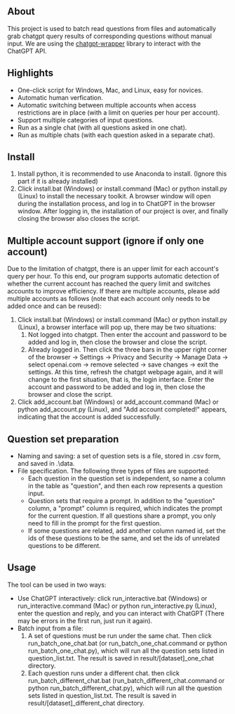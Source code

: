 ## About
This project is used to batch read questions from files and automatically grab chatgpt query results of corresponding questions without manual input. We are using the [chatgpt-wrapper](https://github.com/mmabrouk/chatgpt-wrapper) library to interact with the ChatGPT API.

## Highlights
* One-click script for Windows, Mac, and Linux, easy for novices.
* Automatic human verfication.
* Automatic switching between multiple accounts when access restrictions are in place (with a limit on queries per hour per account).
* Support multiple categories of input questions.
* Run as a single chat (with all questions asked in one chat).
* Run as multiple chats (with each question asked in a separate chat).

## Install
1. Install python, it is recommended to use Anaconda to install. (Ignore this part if it is already installed)
2. Click install.bat (Windows) or install.command (Mac) or python install.py (Linux) to install the necessary toolkit. A browser window will open during the installation process, and log in to ChatGPT in the browser window. After logging in, the installation of our project is over, and finally closing the browser also closes the script.

## Multiple account support (ignore if only one account)
Due to the limitation of chatgpt, there is an upper limit for each account's query per hour. To this end, our program supports automatic detection of whether the current account has reached the query limit and switches accounts to improve efficiency. If there are multiple accounts, please add multiple accounts as follows (note that each account only needs to be added once and can be reused):
1. Click install.bat (Windows) or install.command (Mac) or python install.py (Linux), a browser interface will pop up, there may be two situations:
   1. Not logged into chatgpt. Then enter the account and password to be added and log in, then close the browser and close the script.
   2. Already logged in. Then click the three bars in the upper right corner of the browser → Settings → Privacy and Security → Manage Data → select openai.com → remove selected → save changes → exit the settings. At this time, refresh the chatgpt webpage again, and it will change to the first situation, that is, the login interface. Enter the account and password to be added and log in, then close the browser and close the script.
2. Click add_account.bat (Windows) or add_account.command (Mac) or python add_account.py (Linux), and "Add account completed!" appears, indicating that the account is added successfully.

## Question set preparation
* Naming and saving: a set of question sets is a file, stored in .csv form, and saved in .\data.
* File specification. The following three types of files are supported:
  * Each question in the question set is independent, so name a column in the table as "question", and then each row represents a question input.
  * Question sets that require a prompt. In addition to the "question" column, a "prompt" column is required, which indicates the prompt for the current question. If all questions share a prompt, you only need to fill in the prompt for the first question.
  * If some questions are related, add another column named id, set the ids of these questions to be the same, and set the ids of unrelated questions to be different.

## Usage
The tool can be used in two ways:
* Use ChatGPT interactively: click run_interactive.bat (Windows) or run_interactive.command (Mac) or python run_interactive.py (Linux), enter the question and reply, and you can interact with ChatGPT (There may be errors in the first run, just run it again).
* Batch input from a file:
  1. A set of questions must be run under the same chat. Then click run_batch_one_chat.bat (or run_batch_one_chat.command or python run_batch_one_chat.py), which will run all the question sets listed in question_list.txt. The result is saved in result/[dataset]_one_chat directory.
  2. Each question runs under a different chat. then click run_batch_different_chat.bat (run_batch_different_chat.command or python run_batch_different_chat.py), which will run all the question sets listed in question_list.txt. The result is saved in result/[dataset]_different_chat directory.
